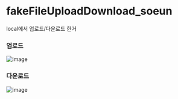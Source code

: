 # fakeFileUploadDownload_soeun
local에서 업로드/다운로드 한거

### 업로드  
![image](https://user-images.githubusercontent.com/63652571/178635536-cae46560-2beb-4a76-8625-3593e1dda9ac.png)  

### 다운로드   
![image](https://user-images.githubusercontent.com/63652571/178635736-a438f7ef-acd8-410b-ad2c-0e6fba221f03.png)


